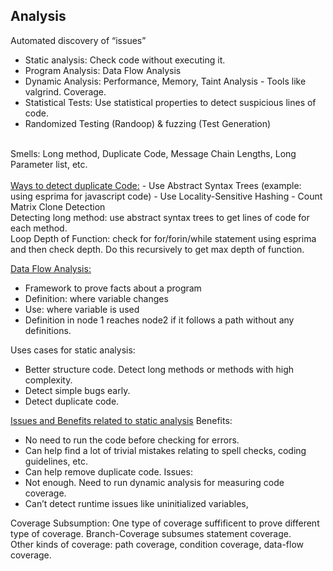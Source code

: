 ## Analysis
Automated discovery of “issues”

- Static analysis: Check code without executing it.
- Program Analysis: Data Flow Analysis
- Dynamic Analysis: Performance, Memory, Taint Analysis - Tools like valgrind. Coverage.
- Statistical Tests: Use statistical properties to detect suspicious lines of code.
- Randomized Testing (Randoop) & fuzzing (Test Generation)

<br />
Smells: Long method, Duplicate Code, Message Chain Lengths, Long Parameter list, etc.<br />
<br />
<u>Ways to detect duplicate Code:</u>
- Use Abstract Syntax Trees (example: using esprima for javascript code)
- Use Locality-Sensitive Hashing
- Count Matrix Clone Detection
<br />
Detecting long method: use abstract syntax trees to get lines of code for each method. <br />
Loop Depth of Function: check for for/forin/while statement using esprima and then check depth. Do this recursively to get max depth of function.<br />


<u>Data Flow Analysis:</u>
- Framework to prove facts about a program
- Definition: where variable changes
- Use: where variable is used
- Definition in node 1 reaches node2 if it follows a path without any definitions.

Uses cases for static analysis:<br />
- Better structure code. Detect long methods or methods with high complexity.
- Detect simple bugs early.
- Detect duplicate code.

<u>Issues and Benefits related to static analysis</u>
Benefits:
- No need to run the code before checking for errors.
- Can help find a lot of trivial mistakes relating to spell checks, coding guidelines, etc.
- Can help remove duplicate code.
Issues: 
- Not enough. Need to run dynamic analysis for measuring code coverage.
- Can’t detect runtime issues like uninitialized variables, 

Coverage Subsumption: One type of coverage suffificent to prove different type of coverage. Branch-Coverage subsumes statement coverage.<br />
Other kinds of coverage: path coverage, condition coverage, data-flow coverage.<br />